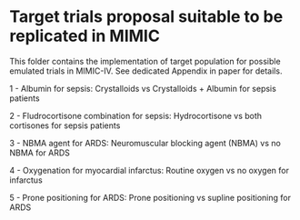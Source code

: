 # Target trials proposal suitable to be replicated in MIMIC

This folder contains the implementation of target population for possible emulated trials in MIMIC-IV. See dedicated Appendix in paper for details. 

1 - Albumin for sepsis: Crystalloids vs Crystalloids + Albumin for sepsis patients

2 - Fludrocortisone combination for sepsis: Hydrocortisone vs both cortisones for sepsis patients

3 - NBMA agent for ARDS: Neuromuscular blocking agent (NBMA) vs no NBMA for ARDS

4 - Oxygenation for myocardial infarctus: Routine oxygen vs no oxygen for infarctus

5 - Prone positioning for ARDS: Prone positioning vs supline positioning for ARDS